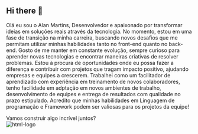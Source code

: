 ## Hi there 👋

<p>Olá eu sou o Alan Martins, Desenvolvedor e apaixonado por transformar ideias em soluções reais através da tecnologia. No momento, estou em uma fase de transição na minha carreira, buscando novos desafios que me permitam utilizar minhas habilidades tanto no front-end quanto no back-end. Gosto de me manter em constante evolução, sempre curioso para aprender novas tecnologias e encontrar maneiras criativas de resolver problemas. Estou à procura de oportunidades onde eu possa fazer a diferença e contribuir com projetos que tragam impacto positivo, ajudando empresas e equipes a crescerem. Trabalhei como um facilitador de aprendizado com experiência em treinamento de novos  colaboradores, tenho facilidade em adptação em novos ambientes de trabalho,  desenvolvimento de equipes e entrega de resultados com qualidade no prazo estipulado. Acredito que minhas habilidades em Linguagem de programação e Framework podem ser valiosas para os projetos da equipe!</p>
Vamos construir algo incrível juntos?
<br>

<main>
  <img src="https://img.shields.io/badge/HTML5-E34F26?style-for-the-badge&logo-html5&logoColor-white" alt="html-logo" />
</main>


